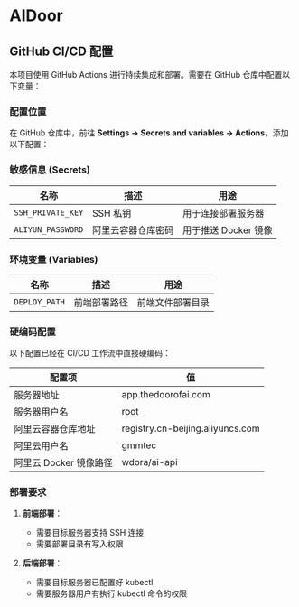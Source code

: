 # AIDoor

## GitHub CI/CD 配置

本项目使用 GitHub Actions 进行持续集成和部署。需要在 GitHub 仓库中配置以下变量：

### 配置位置
在 GitHub 仓库中，前往 **Settings → Secrets and variables → Actions**，添加以下配置：

### 敏感信息 (Secrets)

| 名称              | 描述               | 用途                 |
| ----------------- | ------------------ | -------------------- |
| `SSH_PRIVATE_KEY` | SSH 私钥           | 用于连接部署服务器   |
| `ALIYUN_PASSWORD` | 阿里云容器仓库密码 | 用于推送 Docker 镜像 |

### 环境变量 (Variables)

| 名称          | 描述         | 用途             |
| ------------- | ------------ | ---------------- |
| `DEPLOY_PATH` | 前端部署路径 | 前端文件部署目录 |

### 硬编码配置

以下配置已经在 CI/CD 工作流中直接硬编码：

| 配置项                 | 值                               |
| ---------------------- | -------------------------------- |
| 服务器地址             | app.thedoorofai.com              |
| 服务器用户名           | root                             |
| 阿里云容器仓库地址     | registry.cn-beijing.aliyuncs.com |
| 阿里云用户名           | gmmtec                           |
| 阿里云 Docker 镜像路径 | wdora/ai-api                     |

### 部署要求

1. **前端部署**：
   - 需要目标服务器支持 SSH 连接
   - 需要部署目录有写入权限

2. **后端部署**：
   - 需要目标服务器已配置好 kubectl
   - 需要服务器用户有执行 kubectl 命令的权限